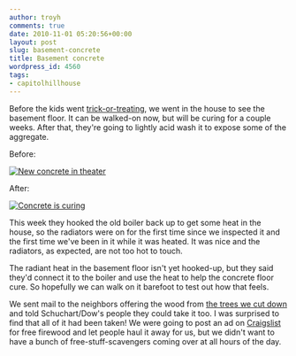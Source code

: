 ```yaml
---
author: troyh
comments: true
date: 2010-11-01 05:20:56+00:00
layout: post
slug: basement-concrete
title: Basement concrete
wordpress_id: 4560
tags:
- capitolhillhouse
---
```


Before the kids went [trick-or-treating](http://troyandgay.com/blog/2010/10/31/halloween-2/), we went in the house to see the basement floor. It can be walked-on now, but will be curing for a couple weeks. After that, they're going to lightly acid wash it to expose some of the aggregate.

Before:

[![New concrete in theater](http://farm2.static.flickr.com/1128/5124089981_8e4e51417a.jpg)](http://www.flickr.com/photos/troyh/5124089981/)

After:

[![Concrete is curing](http://farm2.static.flickr.com/1393/5136654776_d7a61edb02.jpg)](http://www.flickr.com/photos/troyh/5136654776/)

This week they hooked the old boiler back up to get some heat in the house, so the radiators were on for the first time since we inspected it and the first time we've been in it while it was heated. It was nice and the radiators, as expected, are not too hot to touch.

The radiant heat in the basement floor isn't yet hooked-up, but they said they'd connect it to the boiler and use the heat to help the concrete floor cure. So hopefully we can walk on it barefoot to test out how that feels.

We sent mail to the neighbors offering the wood from [the trees we cut down](http://troyandgay.com/blog/2010/10/27/monkey-puzzle-tree-removal/) and told Schuchart/Dow's people they could take it too. I was surprised to find that all of it had been taken! We were going to post an ad on [Craigslist](http://seattle.craigslist.org/) for free firewood and let people haul it away for us, but we didn't want to have a bunch of free-stuff-scavengers coming over at all hours of the day.

